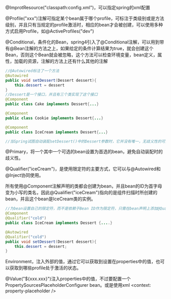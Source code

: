 @ImprotResource("classpath:config.xml")，可以指定spring的xml配置

@Profile("xxx")注解可指定某个bean属于哪个profile，可标注于类级别或是方法级别，并且只有当规定的profile激活时，相应的bean才会被创建，可以使用多种方式启用Profile，如@ActiveProfiles("dev")

@Conditional，条件化的Bean，spring4引入了@Conditional注解，可以用到带有@Bean注解的方法之上，如果给定的条件计算结果为true，就会创建这个Bean，否则这个Bean就会被忽略，这个方法可以检查环境变量，bean定义，属性，加载的资源，注解的方法上还有什么其他的注解



```java
//@Autowired标注了一个方法
@Autowired
public void setDessert(Dessert dessert){
	this.dessert = dessert
}
//Dessert是一个接口，并且有三个类实现了这个接口
@Component
public class Cake implements Dessert{...}

@Component
public class Cookie implements Dessert{...}

@Component
public class IceCream implements Dessert{...}

//当Spring试图自动装配setDessert()中的Dessert参数时，它并没有唯一，无歧义性的可选值，Spring无法作出选择，只能抛出NoUniqueBeanDefinitionException
```

@Primary，将一个其中一个可选的bean设置为首选的bean，避免自动装配时的歧义性。

@Qualifier("iceCream")，是使用限定符的主要方式，它可以与@Autowired和@Inject协同使用。

所有使用@Component注解声明的类都会创建为bean，并且bean的ID为首字母变为小写的类名，因此@Qualifier("iceCream")指向的是组件扫描时所创建的bean，并且这个bean是IceCream类的实例。

```java
//为bean设置自己的限定符，而不是依赖于Bean ID作为限定符，只需在bean声明上添加@Qualifier("xxxx")注解就好了。
@Component
@Qualifier("cold")
public class IceCream implements Dessert {....}

@Autowired
@Qualifier("cold")
public void setDessert(Dessert dessert){
  	this.dessert = dessert;
}
```
Environment，注入外部的值，通过它可以获取到设置在properties中的值，也可以获取到哪些profile处于激活的状态。

@Value("${xxx.xxx}")注入properties中的值，不过要配置一个PropertySourcesPlaceholderConfigurer bean。或是使用xml   \<context: property-placeholder /\> 